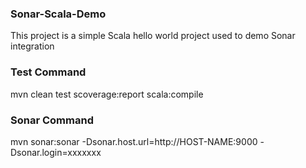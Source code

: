### Sonar-Scala-Demo
This project is a simple Scala hello world project used to demo Sonar integration

### Test Command
mvn clean test scoverage:report scala:compile

### Sonar Command
 mvn sonar:sonar -Dsonar.host.url=http://HOST-NAME:9000 -Dsonar.login=xxxxxxx
